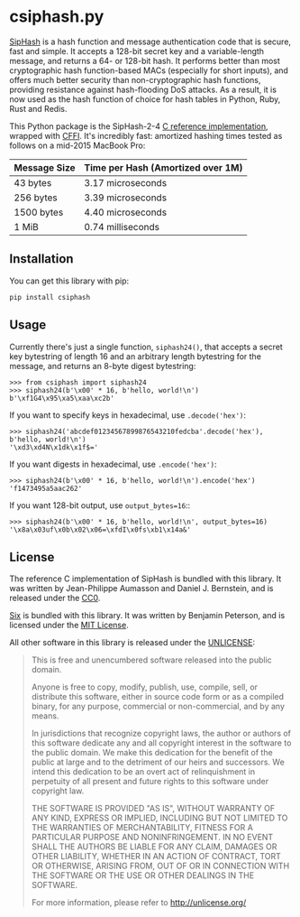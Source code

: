 csiphash.py
===========

[SipHash][] is a hash function and message authentication code that is secure,
fast and simple. It accepts a 128-bit secret key and a variable-length message,
and returns a 64- or 128-bit hash. It performs better than most cryptographic
hash function-based MACs (especially for short inputs), and offers much better
security than non-cryptographic hash functions, providing resistance against
hash-flooding DoS attacks. As a result, it is now used as the hash function of
choice for hash tables in Python, Ruby, Rust and Redis.

This Python package is the SipHash-2-4 [C reference implementation][siphash-c],
wrapped with [CFFI][]. It's incredibly fast: amortized hashing times tested as
follows on a mid-2015 MacBook Pro:

| Message Size | Time per Hash (Amortized over 1M) |
| ------------ | --------------------------------- |
| 43 bytes     | 3.17 microseconds                 |
| 256 bytes    | 3.39 microseconds                 |
| 1500 bytes   | 4.40 microseconds                 |
| 1 MiB        | 0.74 milliseconds                 |

  [siphash]: https://131002.net/siphash/
  [siphash-c]: https://github.com/veorq/SipHash
  [cffi]: http://cffi.readthedocs.io


Installation
------------

You can get this library with pip:

    pip install csiphash


Usage
-----

Currently there's just a single function, `siphash24()`, that accepts a secret
key bytestring of length 16 and an arbitrary length bytestring for the message,
and returns an 8-byte digest bytestring:

```pycon
>>> from csiphash import siphash24
>>> siphash24(b'\x00' * 16, b'hello, world!\n')
b'\xf1G4\x95\xa5\xaa\xc2b'
```

If you want to specify keys in hexadecimal, use `.decode('hex')`:

```pycon
>>> siphash24('abcdef01234567899876543210fedcba'.decode('hex'), b'hello, world!\n')
'\xd3\xd4N\x1dk\x1f$='
```

If you want digests in hexadecimal, use `.encode('hex')`:

```pycon
>>> siphash24(b'\x00' * 16, b'hello, world!\n').encode('hex')
'f1473495a5aac262'
```

If you want 128-bit output, use ``output_bytes=16``::

```pycon
>>> siphash24(b'\x00' * 16, b'hello, world!\n', output_bytes=16)
'\x8a\x03uf\x0b\x02\x06=\xfdI\x0fs\xb1\x14a&'
```

License
-------

The reference C implementation of SipHash is bundled with this library. It was
written by Jean-Philippe Aumasson and Daniel J. Bernstein, and is released
under the [CC0][].

[Six][] is bundled with this library. It was written by Benjamin Peterson, and
is licensed under the [MIT License][].

All other software in this library is released under the [UNLICENSE][]:

> This is free and unencumbered software released into the public domain.
>
> Anyone is free to copy, modify, publish, use, compile, sell, or
> distribute this software, either in source code form or as a compiled
> binary, for any purpose, commercial or non-commercial, and by any
> means.
>
> In jurisdictions that recognize copyright laws, the author or authors
> of this software dedicate any and all copyright interest in the
> software to the public domain. We make this dedication for the benefit
> of the public at large and to the detriment of our heirs and
> successors. We intend this dedication to be an overt act of
> relinquishment in perpetuity of all present and future rights to this
> software under copyright law.
>
> THE SOFTWARE IS PROVIDED "AS IS", WITHOUT WARRANTY OF ANY KIND,
> EXPRESS OR IMPLIED, INCLUDING BUT NOT LIMITED TO THE WARRANTIES OF
> MERCHANTABILITY, FITNESS FOR A PARTICULAR PURPOSE AND NONINFRINGEMENT.
> IN NO EVENT SHALL THE AUTHORS BE LIABLE FOR ANY CLAIM, DAMAGES OR
> OTHER LIABILITY, WHETHER IN AN ACTION OF CONTRACT, TORT OR OTHERWISE,
> ARISING FROM, OUT OF OR IN CONNECTION WITH THE SOFTWARE OR THE USE OR
> OTHER DEALINGS IN THE SOFTWARE.
>
> For more information, please refer to <http://unlicense.org/>

  [cc0]: https://creativecommons.org/publicdomain/zero/1.0/
  [six]: https://pythonhosted.org/six/
  [mit license]: https://bitbucket.org/gutworth/six/raw/ca4580a5a648fc75abc568907e81abc80b05d58c/LICENSE
  [unlicense]: https://unlicense.org/
